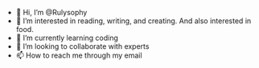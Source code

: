 - 👋 Hi, I’m @Rulysophy
- 👀 I’m interested in reading, writing, and creating. And also interested in food.
- 🌱 I’m currently learning coding 
- 💞️ I’m looking to collaborate with experts
- 📫 How to reach me through my email 

<!---
Rulysophy/Rulysophy is a ✨ special ✨ repository because its `README.md` (this file) appears on your GitHub profile.
You can click the Preview link to take a look at your changes.
--->
